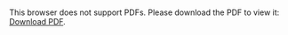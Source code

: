 <object data="christ-in-song/CIS1908pdfs/537.pdf" type="application/pdf" width="100%" height="1024px">
    <embed src="christ-in-song/CIS1908pdfs/537.pdf">
        <p>This browser does not support PDFs. Please download the PDF to view it: <a href="christ-in-song/CIS1908pdfs/537.pdf">Download PDF</a>.</p>
    </embed>
</object>
